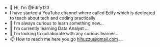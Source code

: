 - 👋 Hi, I’m @Edify123
- I have started a YouTube channel where called Edify which is dedicated to teach about tech and coding practically 
- 👀 I’m always curious to learn something new...
- 🌱 I’m currently learning Data Analyst ...
- 💞️ I’m looking to collaborate with any curious learner...
- 📫 How to reach me here you go hihuzzu@gmail.com ...

<!---
Edify123/Edify123 is a ✨ special ✨ repository because its `README.md` (this file) appears on your GitHub profile.
You can click the Preview link to take a look at your changes.
--->
